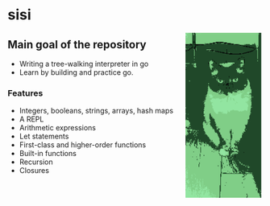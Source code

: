 # sisi

<img align="right" src="https://github.com/myalcinkayadev/sisi/blob/main/sisi.png" width="30%" />

## Main goal of the repository
 - Writing a tree-walking interpreter in go
- Learn by building and practice go.

### Features
- Integers, booleans, strings, arrays, hash maps
- A REPL
- Arithmetic expressions
- Let statements
- First-class and higher-order functions
- Built-in functions
- Recursion
- Closures